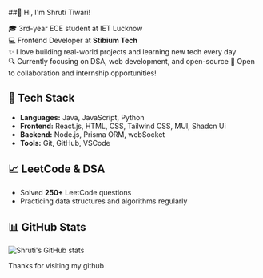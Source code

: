 

##👋 Hi, I'm Shruti Tiwari!

🎓 3rd-year ECE student at IET Lucknow  
💻 Frontend Developer at **Stibium Tech**  
✨ I love building real-world projects and learning new tech every day  
🔍 Currently focusing on DSA, web development, and open-source
🤝 Open to collaboration and internship opportunities!

## 🚀 Tech Stack
- **Languages:** Java, JavaScript, Python
- **Frontend:** React.js, HTML, CSS, Tailwind CSS, MUI, Shadcn Ui
- **Backend:** Node.js, Prisma ORM, webSocket
- **Tools:** Git, GitHub, VSCode

## 📈 LeetCode & DSA
- Solved **250+** LeetCode questions
- Practicing data structures and algorithms regularly


## 📊 GitHub Stats
![Shruti's GitHub stats](https://github-readme-stats.vercel.app/api?username=Shruti0534&show_icons=true&theme=radical)


 Thanks for visiting my github
